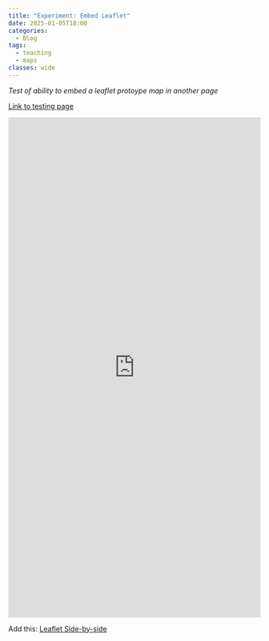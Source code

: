 ```yaml
---
title: "Experiment: Embed Leaflet"
date: 2025-01-05T18:00
categories:
  - Blog
tags:
  - teaching
  - maps
classes: wide
---
```

*Test of ability to embed a leaflet protoype map in another page*

[Link to testing page](https://kristinallarsen.github.io/leaflet/index.html)
  
<iframe width="100%" height="1000" frameBorder="0" src="https://kristinallarsen.github.io/leaflet/"></iframe>

Add this: [Leaflet Side-by-side](https://www.youtube.com/watch?v=R6xybRnfzh4) 
